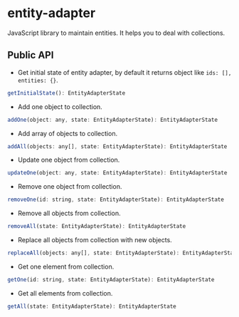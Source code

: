 # entity-adapter
JavaScript library to maintain entities. It helps you to deal with collections.

## Public API

- Get initial state of entity adapter, by default it returns object like `ids: [], entities: {}`.
```javascript 
getInitialState(): EntityAdapterState
```

- Add one object to collection.
```javascript
addOne(object: any, state: EntityAdapterState): EntityAdapterState
```

- Add array of objects to collection.
```javascript
addAll(objects: any[], state: EntityAdapterState): EntityAdapterState
```

- Update one object from collection.
```javascript
updateOne(object: any, state: EntityAdapterState): EntityAdapterState
```

- Remove one object from collection.
```javascript
removeOne(id: string, state: EntityAdapterState): EntityAdapterState
```

- Remove all objects from collection.
```javascript
removeAll(state: EntityAdapterState): EntityAdapterState
```

- Replace all objects from collection with new objects.
```javascript
replaceAll(objects: any[], state: EntityAdapterState): EntityAdapterState
```

- Get one element from collection.
```javascript
getOne(id: string, state: EntityAdapterState): EntityAdapterState
```

- Get all elements from collection.
```javascript
getAll(state: EntityAdapterState): EntityAdapterState
```
